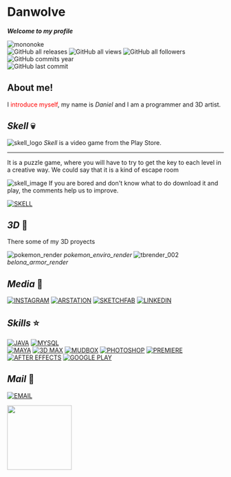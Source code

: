# Danwolve
***Welcome to my profile***

![mononoke](https://i.pinimg.com/originals/45/b0/9a/45b09afcf4097ac02dc5c3b2a063baa6.gif "Mononoke") 
</br>
![GitHub all releases](https://img.shields.io/github/downloads/Danwolve98/Danwolve98/total?label=GitHub&style=social)
![GitHub all views](https://img.shields.io/github/watchers/Danwolve98/Danwolve98?style=social)
![GitHub all followers](https://img.shields.io/github/followers/Danwolve98?style=social)
</br>
![GitHub commits year](https://img.shields.io/github/commit-activity/y/Danwolve98/Danwolve98?style=for-the-badge)
</br>
![GitHub last commit](https://img.shields.io/github/last-commit/Danwolve98/Danwolve98?style=for-the-badge)

## About me!
I <span style = "color:red">introduce myself</span>, my name is *Daniel* and I am a programmer and 3D artist.
</br>

## *Skell* :skull:
![skell_logo](https://play-lh.googleusercontent.com/_aGYdSvxjKGE3LceB32jYhon4ftw2hIllUMrmOPg7jdLp_ekGrOfY4gKApciMI6Lcw=s180-rw "Skell_logo")
*Skell* is a video game from the Play Store.
___
It is a puzzle game, where you will have to try to get the key to each level in a creative way. We could say that it is a kind of escape room
</br>

![skell_image](https://play-lh.googleusercontent.com/JffrvoEHx8nJHnYv_i4T1rGwrwKEuE7zfFtp1gxXJjE2uEwl39mVYZeGhuI2EJggTHg=w1880-h939-rw "Skell_image")
If you are bored and don't know what to do download it and play, the comments help us to improve.
</br>

[![SKELL](https://img.shields.io/badge/SKELL-414141?style=for-the-badge&logo=googleplay&logoColor=white&labelColor=black)](https://play.google.com/store/apps/details?id=com.GamePack.Skell&gl=ES "Skell")

## *3D* 🎨
There some of my 3D proyects
</br>

![pokemon_render](https://user-images.githubusercontent.com/100760981/167018066-24c9744a-b48a-4612-b7c0-0ea45ec5ce37.jpg "Pokemon_enviro")
*pokemon_enviro_render*
![tbrender_002](https://user-images.githubusercontent.com/100760981/167016216-2eefd1b0-b7e4-4336-ba6d-c2bc2beaf965.png "Belona_armor") 
*belona_armor_render*

## *Media* 📱
[![INSTAGRAM](https://img.shields.io/badge/INSTAGRAM-E4405F?style=for-the-badge&logo=instagram&logoColor=white&labelColor=black)](https://www.instagram.com/danwolve3d/)
[![ARSTATION](https://img.shields.io/badge/ARSTATION-003791?style=for-the-badge&logo=ArtStation&logoColor=white&labelColor=black)](https://www.artstation.com/danwolve)
[![SKETCHFAB](https://img.shields.io/badge/SKETCHFAB-1CAAD9?style=for-the-badge&logo=Sketchfab&logoColor=white&labelColor=black)](https://sketchfab.com/Danwolve)
[![LINKEDIN](https://img.shields.io/badge/LINKEDIN-0A66C2?style=for-the-badge&logo=Linkedin&logoColor=white&labelColor=black)](https://www.linkedin.com/in/daniel-francos-090a96218/)

## *Skills* ⭐
[![JAVA](https://img.shields.io/badge/JAVA-007396?style=for-the-badge&logo=java&logoColor=white&labelColor=black)]()
[![MYSQL](https://img.shields.io/badge/MYSQL-4479A1?style=for-the-badge&logo=mysql&logoColor=white&labelColor=black)]()
</br>
[![MAYA](https://img.shields.io/badge/MAYA-49B48A?style=for-the-badge&logo=autodesk&logoColor=white&labelColor=black)]()
[![3D MAX](https://img.shields.io/badge/3DMAX-49B48A?style=for-the-badge&logo=autodesk&logoColor=white&labelColor=black)]()
[![MUDBOX](https://img.shields.io/badge/MUDBOX-49B48A?style=for-the-badge&logo=autodesk&logoColor=white&labelColor=black)]()
[![PHOTOSHOP](https://img.shields.io/badge/PHOTOSHOP-31A8FF?style=for-the-badge&logo=adobephotoshop&logoColor=white&labelColor=black)]()
[![PREMIERE](https://img.shields.io/badge/PREMIERE-9999FF?style=for-the-badge&logo=adobepremierepro&logoColor=white&labelColor=black)]()
[![AFTER EFFECTS](https://img.shields.io/badge/AFTER-673AB8?style=for-the-badge&logo=adobeaftereffects&logoColor=white&labelColor=black)]()
[![GOOGLE PLAY](https://img.shields.io/badge/GOOGLEPLAY-414141?style=for-the-badge&logo=googleplay&logoColor=white&labelColor=black)]()

## *Mail* 📧
[![EMAIL](https://img.shields.io/badge/danifrsr@gmail.com-EA4335?style=for-the-badge&logo=gmail&logoColor=white&labelColor=black)]("mailto:danifrsr@gmailcom")

<img src="https://user-images.githubusercontent.com/100760981/167302500-66dd266a-3313-44bb-a589-00639893b981.png" width="150" height="150"/>
